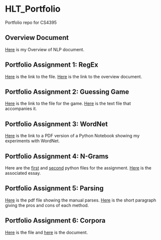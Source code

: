 # HLT_Portfolio
Portfolio repo for CS4395

## Overview Document
[Here](Overview_of_NLP.pdf) is my Overview of NLP document.

## Portfolio Assignment 1: RegEx
[Here](nlw180001RegEx.py) is the link to the file. [Here](Portfolio1Overview.pdf) is the link to the overview document.

## Portfolio Assignment 2: Guessing Game
[Here](nlw180001WordGuess.py) is the link to the file for the game. [Here](anat19.txt) is the text file that accompanies it.

## Portfolio Assignment 3: WordNet
[Here](nlw180001WordNetPDF.pdf) is the link to a PDF version of a Python Notebook showing my experiments with WordNet.

## Portfolio Assignment 4: N-Grams
Here are the [first](nlw180001NGram.py) and [second](nlw180001Percentage.py) python files for the assignment. [Here](NGram_Essay.pdf) is the associated essay.

## Portfolio Assignment 5: Parsing
[Here](parsing.pdf) is the pdf file showing the manual parses. [Here](Parsing_Paragraph.pdf) is the short paragraph giving the pros and cons of each method.

## Portfolio Assignment 6: Corpora
[Here](nlw180001WebScrape.py) is the file and [here](nlw180001Corpus_Doc.pdf) is the document.